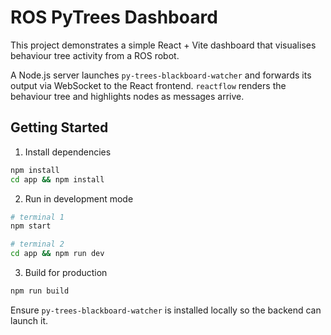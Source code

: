 # ROS PyTrees Dashboard

This project demonstrates a simple React + Vite dashboard that visualises behaviour tree activity from a ROS robot.

A Node.js server launches `py-trees-blackboard-watcher` and forwards its output via WebSocket to the React frontend. `reactflow` renders the behaviour tree and highlights nodes as messages arrive.

## Getting Started

1. Install dependencies

```bash
npm install
cd app && npm install
```

2. Run in development mode

```bash
# terminal 1
npm start

# terminal 2
cd app && npm run dev
```

3. Build for production

```bash
npm run build
```

Ensure `py-trees-blackboard-watcher` is installed locally so the backend can launch it.
